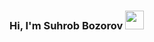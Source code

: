 ### Hi, I'm Suhrob Bozorov <img src="https://media.giphy.com/media/hvRFCLFzcasrR4ia7z/giphy.gif" width="30px">

